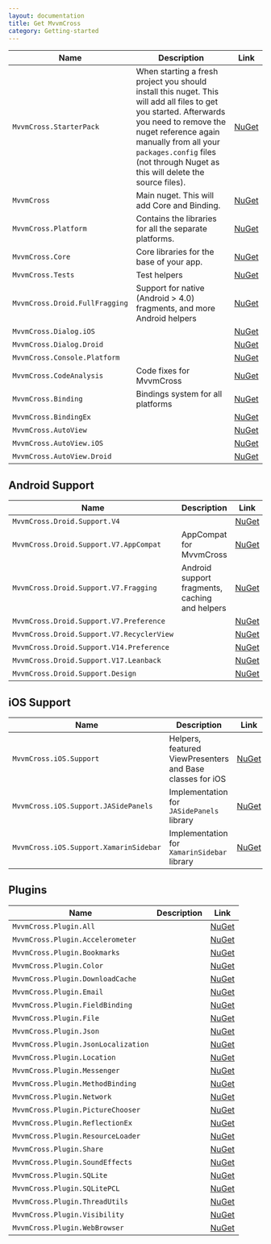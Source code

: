 ```yaml
---
layout: documentation
title: Get MvvmCross
category: Getting-started
---
```


Name | Description | Link
---- | ----------- | ----
`MvvmCross.StarterPack`        | When starting a fresh project you should install this nuget. This will add all files to get you started. Afterwards you need to remove the nuget reference again manually from all your `packages.config` files (not through Nuget as this will delete the source files). | [NuGet](https://www.nuget.org/packages/MvvmCross.StarterPack/)
`MvvmCross`                    | Main nuget. This will add Core and Binding. | [NuGet](https://www.nuget.org/packages/MvvmCross/)
`MvvmCross.Platform`           | Contains the libraries for all the separate platforms. | [NuGet](https://www.nuget.org/packages/MvvmCross.Platform/)
`MvvmCross.Core`               | Core libraries for the base of your app. | [NuGet](https://www.nuget.org/packages/MvvmCross.Core/)
`MvvmCross.Tests`              | Test helpers | [NuGet](https://www.nuget.org/packages/MvvmCross.Tests/)
`MvvmCross.Droid.FullFragging` | Support for native (Android > 4.0) fragments, and more Android helpers | [NuGet](https://www.nuget.org/packages/MvvmCross.Droid.FullFragging/)
`MvvmCross.Dialog.iOS`         |  | [NuGet](https://www.nuget.org/packages/MvvmCross.Dialog.iOS/)
`MvvmCross.Dialog.Droid`       |  | [NuGet](https://www.nuget.org/packages/MvvmCross.StarterPack/)
`MvvmCross.Console.Platform`   |  | [NuGet](https://www.nuget.org/packages/MvvmCross.Console.Platform/)
`MvvmCross.CodeAnalysis`       | Code fixes for MvvmCross | [NuGet](https://www.nuget.org/packages/MvvmCross.CodeAnalysis/)
`MvvmCross.Binding`            | Bindings system for all platforms | [NuGet](https://www.nuget.org/packages/MvvmCross.Binding/)
`MvvmCross.BindingEx`          |  | [NuGet](https://www.nuget.org/packages/MvvmCross.BindingEx/)
`MvvmCross.AutoView`           |  | [NuGet](https://www.nuget.org/packages/MvvmCross.AutoView/)
`MvvmCross.AutoView.iOS`       |  | [NuGet](https://www.nuget.org/packages/MvvmCross.AutoView.iOS/)
`MvvmCross.AutoView.Droid`     |  | [NuGet](https://www.nuget.org/packages/MvvmCross.AutoView.Droid/)


## Android Support

Name | Description | Link
---- | ----------- | ----
`MvvmCross.Droid.Support.V4`              |  | [NuGet](https://www.nuget.org/packages/MvvmCross.Droid.Support.V4/)
`MvvmCross.Droid.Support.V7.AppCompat`    | AppCompat for MvvmCross | [NuGet](https://www.nuget.org/packages/MvvmCross.Droid.Support.V7.AppCompat/)
`MvvmCross.Droid.Support.V7.Fragging`     | Android support fragments, caching and helpers | [NuGet](https://www.nuget.org/packages/MvvmCross.Droid.Support.V7.Fragging/)
`MvvmCross.Droid.Support.V7.Preference`   |  | [NuGet](https://www.nuget.org/packages/MvvmCross.Droid.Support.V7.Preference/)
`MvvmCross.Droid.Support.V7.RecyclerView` |  | [NuGet](https://www.nuget.org/packages/MvvmCross.Droid.Support.V7.RecyclerView/)
`MvvmCross.Droid.Support.V14.Preference`  |  | [NuGet](https://www.nuget.org/packages/MvvmCross.Droid.Support.V14.Preference/)
`MvvmCross.Droid.Support.V17.Leanback`    |  | [NuGet](https://www.nuget.org/packages/MvvmCross.Droid.Support.V17.Leanback/)
`MvvmCross.Droid.Support.Design`          |  | [NuGet](https://www.nuget.org/packages/MvvmCross.Droid.Support.Design/)


## iOS Support

Name | Description | Link
---- | ----------- | ----
`MvvmCross.iOS.Support`                | Helpers, featured ViewPresenters and Base classes for iOS | [NuGet](https://www.nuget.org/packages/MvvmCross.iOS.Support/)
`MvvmCross.iOS.Support.JASidePanels`   | Implementation for `JASidePanels` library                 | [NuGet](https://www.nuget.org/packages/MvvmCross.iOS.Support.JASidePanels/)
`MvvmCross.iOS.Support.XamarinSidebar` | Implementation for `XamarinSidebar` library               | [NuGet](https://www.nuget.org/packages/MvvmCross.iOS.Support.XamarinSidebar/)


## Plugins

Name | Description | Link
---- | ----------- | ----
`MvvmCross.Plugin.All`              |  | [NuGet](https://www.nuget.org/packages/MvvmCross.Plugin.All/)
`MvvmCross.Plugin.Accelerometer`    |  | [NuGet](https://www.nuget.org/packages/MvvmCross.Plugin.Accelerometer/)
`MvvmCross.Plugin.Bookmarks`        |  | [NuGet](https://www.nuget.org/packages/MvvmCross.Plugin.Bookmarks/)
`MvvmCross.Plugin.Color`            |  | [NuGet](https://www.nuget.org/packages/MvvmCross.Plugin.Color/)
`MvvmCross.Plugin.DownloadCache`    |  | [NuGet](https://www.nuget.org/packages/MvvmCross.Plugin.DownloadCache/)
`MvvmCross.Plugin.Email`            |  | [NuGet](https://www.nuget.org/packages/MvvmCross.Plugin.Email/)
`MvvmCross.Plugin.FieldBinding`     |  | [NuGet](https://www.nuget.org/packages/MvvmCross.Plugin.FieldBinding/)
`MvvmCross.Plugin.File`             |  | [NuGet](https://www.nuget.org/packages/MvvmCross.Plugin.File/)
`MvvmCross.Plugin.Json`             |  | [NuGet](https://www.nuget.org/packages/MvvmCross.Plugin.Json/)
`MvvmCross.Plugin.JsonLocalization` |  | [NuGet](https://www.nuget.org/packages/MvvmCross.Plugin.JsonLocalization/)
`MvvmCross.Plugin.Location`         |  | [NuGet](https://www.nuget.org/packages/MvvmCross.Plugin.Location/)
`MvvmCross.Plugin.Messenger`        |  | [NuGet](https://www.nuget.org/packages/MvvmCross.Plugin.Messenger/)
`MvvmCross.Plugin.MethodBinding`    |  | [NuGet](https://www.nuget.org/packages/MvvmCross.Plugin.MethodBinding/)
`MvvmCross.Plugin.Network`          |  | [NuGet](https://www.nuget.org/packages/MvvmCross.Plugin.PhoneCall/)
`MvvmCross.Plugin.PictureChooser`   |  | [NuGet](https://www.nuget.org/packages/MvvmCross.Plugin.PictureChooser/)
`MvvmCross.Plugin.ReflectionEx`     |  | [NuGet](https://www.nuget.org/packages/MvvmCross.Plugin.ReflectionEx/)
`MvvmCross.Plugin.ResourceLoader`   |  | [NuGet](https://www.nuget.org/packages/MvvmCross.Plugin.ResourceLoader/)
`MvvmCross.Plugin.Share`            |  | [NuGet](https://www.nuget.org/packages/MvvmCross.Plugin.Share/)
`MvvmCross.Plugin.SoundEffects`     |  | [NuGet](https://www.nuget.org/packages/MvvmCross.Plugin.SoundEffects/)
`MvvmCross.Plugin.SQLite`           |  | [NuGet](https://www.nuget.org/packages/MvvmCross.Plugin.SQLite/)
`MvvmCross.Plugin.SQLitePCL`        |  | [NuGet](https://www.nuget.org/packages/MvvmCross.Plugin.SQLitePCL/)
`MvvmCross.Plugin.ThreadUtils`      |  | [NuGet](https://www.nuget.org/packages/MvvmCross.Plugin.ThreadUtils/)
`MvvmCross.Plugin.Visibility`       |  | [NuGet](https://www.nuget.org/packages/MvvmCross.Plugin.Visibility/)
`MvvmCross.Plugin.WebBrowser`       |  | [NuGet](https://www.nuget.org/packages/MvvmCross.Plugin.WebBrowser/)
